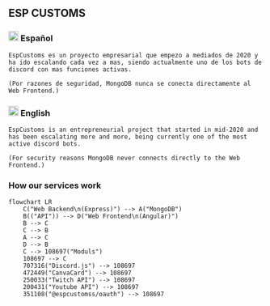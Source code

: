 ## ESP CUSTOMS
### <img src="https://images.emojiterra.com/twitter/v13.1/512px/1f1ea-1f1f8.png" alt="Español" width="20px"> Español
`EspCustoms es un proyecto empresarial que empezo a mediados de 2020 y ha ido escalando cada vez a mas, siendo actualmente uno de los bots de discord con mas funciones activas.`

`(Por razones de seguridad, MongoDB nunca se conecta directamente al Web Frontend.)`

### <img src="https://images.emojiterra.com/twitter/v13.1/512px/1f1ec-1f1e7.png" alt="English" width="20px"> English
`EspCustoms is an entrepreneurial project that started in mid-2020 and has been escalating more and more, being currently one of the most active discord bots.`

`(For security reasons MongoDB never connects directly to the Web Frontend.)`

### How our services work
```mermaid
flowchart LR
	C("Web Backend\n(Express)") --> A("MongoDB")
	B(("API")) --> D("Web Frontend\n(Angular)")
	B --> C
	C --> B
	A --> C
	D --> B
	C --> 108697("Moduls")
	108697 --> C
	707316("Discord.js") --> 108697
	472449("CanvaCard") --> 108697
	250033("Twitch API") --> 108697
	200431("Youtube API") --> 108697
	351108("@espcustomss/oauth") --> 108697
```
